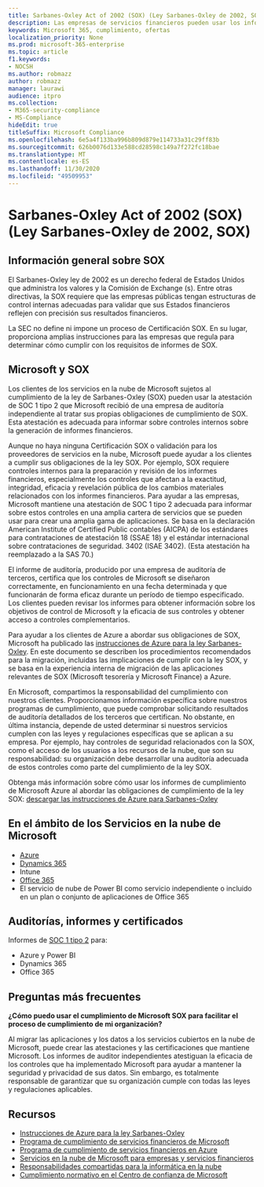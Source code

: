 ```yaml
---
title: Sarbanes-Oxley Act of 2002 (SOX) (Ley Sarbanes-Oxley de 2002, SOX)
description: Las empresas de servicios financieros pueden usar los informes de cumplimiento de Microsoft para abordar su cumplimiento con la ley de Sarbanes-Oxley.
keywords: Microsoft 365, cumplimiento, ofertas
localization_priority: None
ms.prod: microsoft-365-enterprise
ms.topic: article
f1.keywords:
- NOCSH
ms.author: robmazz
author: robmazz
manager: laurawi
audience: itpro
ms.collection:
- M365-security-compliance
- MS-Compliance
hideEdit: true
titleSuffix: Microsoft Compliance
ms.openlocfilehash: 6e5a4f133ba996b809d879e114733a31c29ff83b
ms.sourcegitcommit: 626b0076d133e588cd28598c149a7f272fc18bae
ms.translationtype: MT
ms.contentlocale: es-ES
ms.lasthandoff: 11/30/2020
ms.locfileid: "49509953"
---
```

# <a name="sarbanes-oxley-act-of-2002-sox"></a>Sarbanes-Oxley Act of 2002 (SOX) (Ley Sarbanes-Oxley de 2002, SOX)

## <a name="sox-overview"></a>Información general sobre SOX

El Sarbanes-Oxley ley de 2002 es un derecho federal de Estados Unidos que administra los valores y la Comisión de Exchange (s). Entre otras directivas, la SOX requiere que las empresas públicas tengan estructuras de control internas adecuadas para validar que sus Estados financieros reflejen con precisión sus resultados financieros.

La SEC no define ni impone un proceso de Certificación SOX. En su lugar, proporciona amplias instrucciones para las empresas que regula para determinar cómo cumplir con los requisitos de informes de SOX.

## <a name="microsoft-and-sox"></a>Microsoft y SOX

Los clientes de los servicios en la nube de Microsoft sujetos al cumplimiento de la ley de Sarbanes-Oxley (SOX) pueden usar la atestación de SOC 1 tipo 2 que Microsoft recibió de una empresa de auditoría independiente al tratar sus propias obligaciones de cumplimiento de SOX. Esta atestación es adecuada para informar sobre controles internos sobre la generación de informes financieros.

Aunque no haya ninguna Certificación SOX o validación para los proveedores de servicios en la nube, Microsoft puede ayudar a los clientes a cumplir sus obligaciones de la ley SOX. Por ejemplo, SOX requiere controles internos para la preparación y revisión de los informes financieros, especialmente los controles que afectan a la exactitud, integridad, eficacia y revelación pública de los cambios materiales relacionados con los informes financieros. Para ayudar a las empresas, Microsoft mantiene una atestación de SOC 1 tipo 2 adecuada para informar sobre estos controles en una amplia cartera de servicios que se pueden usar para crear una amplia gama de aplicaciones. Se basa en la declaración American Institute of Certified Public contables (AICPA) de los estándares para contrataciones de atestación 18 (SSAE 18) y el estándar internacional sobre contrataciones de seguridad. 3402 (ISAE 3402). (Esta atestación ha reemplazado a la SAS 70.)

El informe de auditoría, producido por una empresa de auditoría de terceros, certifica que los controles de Microsoft se diseñaron correctamente, en funcionamiento en una fecha determinada y que funcionarán de forma eficaz durante un período de tiempo especificado. Los clientes pueden revisar los informes para obtener información sobre los objetivos de control de Microsoft y la eficacia de sus controles y obtener acceso a controles complementarios.

Para ayudar a los clientes de Azure a abordar sus obligaciones de SOX, Microsoft ha publicado las [instrucciones de Azure para la ley Sarbanes-Oxley](https://aka.ms/Azure-SOX-Guide). En este documento se describen los procedimientos recomendados para la migración, incluidas las implicaciones de cumplir con la ley SOX, y se basa en la experiencia interna de migración de las aplicaciones relevantes de SOX (Microsoft tesorería y Microsoft Finance) a Azure.

En Microsoft, compartimos la responsabilidad del cumplimiento con nuestros clientes. Proporcionamos información específica sobre nuestros programas de cumplimiento, que puede comprobar solicitando resultados de auditoría detallados de los terceros que certifican. No obstante, en última instancia, depende de usted determinar si nuestros servicios cumplen con las leyes y regulaciones específicas que se aplican a su empresa. Por ejemplo, hay controles de seguridad relacionados con la SOX, como el acceso de los usuarios a los recursos de la nube, que son su responsabilidad: su organización debe desarrollar una auditoría adecuada de estos controles como parte del cumplimiento de la ley SOX.

Obtenga más información sobre cómo usar los informes de cumplimiento de Microsoft Azure al abordar las obligaciones de cumplimiento de la ley SOX: [descargar las instrucciones de Azure para Sarbanes-Oxley](https://aka.ms/Azure-SOX-Guide)

## <a name="microsoft-in-scope-cloud-services"></a>En el ámbito de los Servicios en la nube de Microsoft 

- [Azure](https://aka.ms/AzureCompliance)
- [Dynamics 365](https://aka.ms/d365-compliance-list)
- Intune
- [Office 365](https://go.microsoft.com/fwlink/p/?LinkID=2077751)
- El servicio de nube de Power BI como servicio independiente o incluido en un plan o conjunto de aplicaciones de Office 365

## <a name="audits-reports-and-certificates"></a>Auditorías, informes y certificados

Informes de [SOC 1 tipo 2](offering-SOC.md) para:

- Azure y Power BI
- Dynamics 365
- Office 365

## <a name="frequently-asked-questions"></a>Preguntas más frecuentes

**¿Cómo puedo usar el cumplimiento de Microsoft SOX para facilitar el proceso de cumplimiento de mi organización?**

Al migrar las aplicaciones y los datos a los servicios cubiertos en la nube de Microsoft, puede crear las atestaciones y las certificaciones que mantiene Microsoft. Los informes de auditor independientes atestiguan la eficacia de los controles que ha implementado Microsoft para ayudar a mantener la seguridad y privacidad de sus datos. Sin embargo, es totalmente responsable de garantizar que su organización cumple con todas las leyes y regulaciones aplicables.

## <a name="resources"></a>Recursos

- [Instrucciones de Azure para la ley Sarbanes-Oxley](https://aka.ms/Azure-SOX-Guide)
- [Programa de cumplimiento de servicios financieros de Microsoft](https://www.microsoft.com/download/details.aspx?id=55332)
- [Programa de cumplimiento de servicios financieros en Azure](https://azure.microsoft.com/resources/videos/azurecon-2015-financial-services-compliance-in-azure/)
- [Servicios en la nube de Microsoft para empresas y servicios financieros](https://www.microsoft.com/trustcenter/cloudservices/financialservices)
- [Responsabilidades compartidas para la informática en la nube](https://aka.ms/sharedresponsibility)
- [Cumplimiento normativo en el Centro de confianza de Microsoft](https://www.microsoft.com/trust-center/compliance/compliance-overview)
